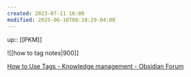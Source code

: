 ```yaml
---
created: 2023-07-11 16:00
modified: 2025-06-16T08:10:29-04:00
---
```

up::  [[PKM]]

![[how to tag notes|900]]

[How to Use Tags - Knowledge management - Obsidian Forum](https://forum.obsidian.md/t/how-to-use-tags/35320/8)

